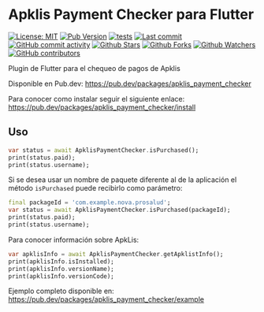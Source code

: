 # Apklis Payment Checker para Flutter

[![License: MIT](https://img.shields.io/badge/License-MIT-green.svg)](https://opensource.org/licenses/MIT)
[![Pub Version](https://img.shields.io/pub/v/apklis_payment_checker)](https://pub.dev/packages/apklis_payment_checker)
[![tests](https://github.com/fluttercuba/apklis-payment-checker-flutter/workflows/tests/badge.svg?branch=main)](https://github.com/fluttercuba/apklis-payment-checker-flutter/actions?query=workflow%3Atests)
[![Last commit](https://img.shields.io/github/last-commit/fluttercuba/apklis-payment-checker-flutter.svg?style=flat)](https://github.com/fluttercuba/apklis-payment-checker-flutter/commits)
[![GitHub commit activity](https://img.shields.io/github/commit-activity/m/fluttercuba/apklis-payment-checker-flutter)](https://github.com/fluttercuba/apklis-payment-checker-flutter/commits)
[![Github Stars](https://img.shields.io/github/stars/fluttercuba/apklis-payment-checker-flutter?style=flat&logo=github)](https://github.com/fluttercuba/apklis-payment-checker-flutter/stargazers)
[![Github Forks](https://img.shields.io/github/forks/fluttercuba/apklis-payment-checker-flutter?style=flat&logo=github)](https://github.com/fluttercuba/apklis-payment-checker-flutter/network/members)
[![Github Watchers](https://img.shields.io/github/watchers/fluttercuba/apklis-payment-checker-flutter?style=flat&logo=github)](https://github.com/fluttercuba/apklis-payment-checker-flutter)
[![GitHub contributors](https://img.shields.io/github/contributors/fluttercuba/apklis-payment-checker-flutter)](https://github.com/fluttercuba/apklis-payment-checker-flutter/graphs/contributors)

Plugin de Flutter para el chequeo de pagos de Apklis

Disponible en Pub.dev: <https://pub.dev/packages/apklis_payment_checker>

Para conocer como instalar seguir el siguiente enlace: <https://pub.dev/packages/apklis_payment_checker/install>

## Uso

```dart
var status = await ApklisPaymentChecker.isPurchased();
print(status.paid);
print(status.username);
```

Si se desea usar un nombre de paquete diferente al de la aplicación el método `isPurchased` puede recibirlo como parámetro:

```dart
final packageId = 'com.example.nova.prosalud';
var status = await ApklisPaymentChecker.isPurchased(packageId);
print(status.paid);
print(status.username);
```

Para conocer información sobre ApkLis:

```dart
var apklisInfo = await ApklisPaymentChecker.getApklistInfo();
print(apklisInfo.isInstalled);
print(apklisInfo.versionName);
print(apklisInfo.versionCode);
```

Ejemplo completo disponible en: <https://pub.dev/packages/apklis_payment_checker/example>
